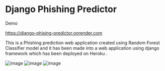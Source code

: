 

# Django Phishing Predictor

 Demo
 
 https://django-phising-predictor.onrender.com
 
This is a Phishing prediction web application created using Random Forest Classifier model and it has been made into a web application using django framework which has been deployed on  Heroku . 

![image](https://user-images.githubusercontent.com/90950629/154080074-ce2b04d3-7ac1-497b-9a53-ab52fad7f29e.png)
![image](https://user-images.githubusercontent.com/90950629/154081367-4c078d77-9067-48a6-ad7b-4799c3dcd233.png)
![image](https://user-images.githubusercontent.com/90950629/154081449-97d9aae0-d81b-4711-ba5e-f78da40474e9.png)

